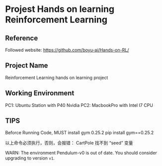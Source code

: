 # Projest Hands on learning Reinforcement Learning
## Reference
Followed website: https://github.com/boyu-ai/Hands-on-RL/

## Project Name
Reinforcement Learning hands on learning project


## Working Environment
PC1: Ubuntu Station with P40 Nvidia 
PC2: MacbookPro with Intel I7 CPU

## TIPS
Beforce Running Code, MUST install gym 0.25.2
pip install gym==0.25.2

以上命令必须执行，否则，会报错：
CartPole 找不到 “seed” 变量


WARN: The environment Pendulum-v0 is out of date. 
You should consider upgrading to version `v1`.


